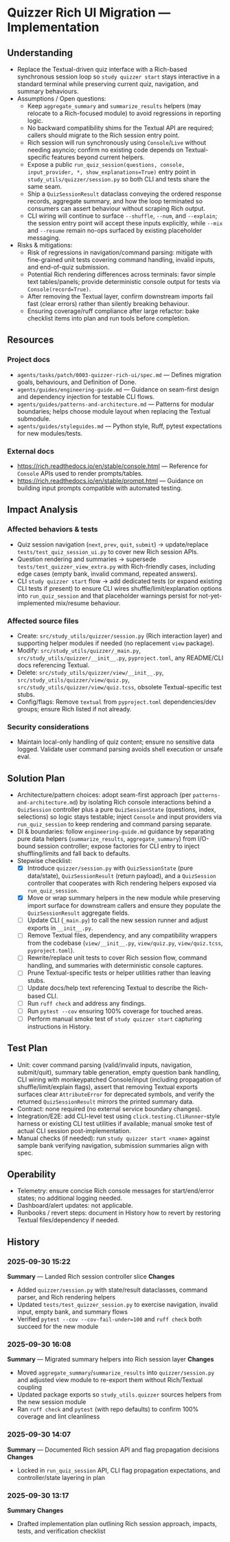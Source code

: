 # Quizzer Rich UI Migration — Implementation

## Understanding
- Replace the Textual-driven quiz interface with a Rich-based synchronous session loop so `study quizzer start` stays interactive in a standard terminal while preserving current quiz, navigation, and summary behaviours.
- Assumptions / Open questions:
  - Keep `aggregate_summary` and `summarize_results` helpers (may relocate to a Rich-focused module) to avoid regressions in reporting logic.
  - No backward compatibility shims for the Textual API are required; callers should migrate to the Rich session entry point.
  - Rich session will run synchronously using `Console`/`Live` without needing asyncio; confirm no existing code depends on Textual-specific features beyond current helpers.
  - Expose a public `run_quiz_session(questions, console, input_provider, *, show_explanations=True)` entry point in `study_utils/quizzer/session.py` so both CLI and tests share the same seam.
  - Ship a `QuizSessionResult` dataclass conveying the ordered response records, aggregate summary, and how the loop terminated so consumers can assert behaviour without scraping Rich output.
  - CLI wiring will continue to surface `--shuffle`, `--num`, and `--explain`; the session entry point will accept these inputs explicitly, while `--mix` and `--resume` remain no-ops surfaced by existing placeholder messaging.
- Risks & mitigations:
  - Risk of regressions in navigation/command parsing: mitigate with fine-grained unit tests covering command handling, invalid inputs, and end-of-quiz submission.
  - Potential Rich rendering differences across terminals: favor simple text tables/panels; provide deterministic console output for tests via `Console(record=True)`.
  - After removing the Textual layer, confirm downstream imports fail fast (clear errors) rather than silently breaking behaviour.
  - Ensuring coverage/ruff compliance after large refactor: bake checklist items into plan and run tools before completion.

## Resources
### Project docs
- `agents/tasks/patch/0003-quizzer-rich-ui/spec.md` — Defines migration goals, behaviours, and Definition of Done.
- `agents/guides/engineering-guide.md` — Guidance on seam-first design and dependency injection for testable CLI flows.
- `agents/guides/patterns-and-architecture.md` — Patterns for modular boundaries; helps choose module layout when replacing the Textual submodule.
- `agents/guides/styleguides.md` — Python style, Ruff, pytest expectations for new modules/tests.
### External docs
- https://rich.readthedocs.io/en/stable/console.html — Reference for `Console` APIs used to render prompts/tables.
- https://rich.readthedocs.io/en/stable/prompt.html — Guidance on building input prompts compatible with automated testing.

## Impact Analysis
### Affected behaviors & tests
- Quiz session navigation (`next`, `prev`, `quit`, `submit`) → update/replace `tests/test_quiz_session_ui.py` to cover new Rich session APIs.
- Question rendering and summaries → supersede `tests/test_quizzer_view_extra.py` with Rich-friendly cases, including edge cases (empty bank, invalid command, repeated answers).
- CLI `study quizzer start` flow → add dedicated tests (or expand existing CLI tests if present) to ensure CLI wires shuffle/limit/explanation options into `run_quiz_session` and that placeholder warnings persist for not-yet-implemented mix/resume behaviour.
### Affected source files
- Create: `src/study_utils/quizzer/session.py` (Rich interaction layer) and supporting helper modules if needed (no replacement `view` package).
- Modify: `src/study_utils/quizzer/_main.py`, `src/study_utils/quizzer/__init__.py`, `pyproject.toml`, any README/CLI docs referencing Textual.
- Delete: `src/study_utils/quizzer/view/__init__.py`, `src/study_utils/quizzer/view/quiz.py`, `src/study_utils/quizzer/view/quiz.tcss`, obsolete Textual-specific test stubs.
- Config/flags: Remove `textual` from `pyproject.toml` dependencies/dev groups; ensure Rich listed if not already.
### Security considerations
- Maintain local-only handling of quiz content; ensure no sensitive data logged. Validate user command parsing avoids shell execution or unsafe eval.

## Solution Plan
- Architecture/pattern choices: adopt seam-first approach (per `patterns-and-architecture.md`) by isolating Rich console interactions behind a `QuizSession` controller plus a pure `QuizSessionState` (questions, index, selections) so logic stays testable; inject `Console` and input providers via `run_quiz_session` to keep rendering and command parsing separate.
- DI & boundaries: follow `engineering-guide.md` guidance by separating pure data helpers (`summarize_results`, `aggregate_summary`) from I/O-bound session controller; expose factories for CLI entry to inject shuffling/limits and fall back to defaults.
- Stepwise checklist:
  - [x] Introduce `quizzer/session.py` with `QuizSessionState` (pure data/state), `QuizSessionResult` (return payload), and a `QuizSession` controller that cooperates with Rich rendering helpers exposed via `run_quiz_session`.
  - [x] Move or wrap summary helpers in the new module while preserving import surface for downstream callers and ensure they populate the `QuizSessionResult` aggregate fields.
  - [ ] Update CLI (`_main.py`) to call the new session runner and adjust exports in `__init__.py`.
  - [ ] Remove Textual files, dependency, and any compatibility wrappers from the codebase (`view/__init__.py`, `view/quiz.py`, `view/quiz.tcss`, `pyproject.toml`).
  - [ ] Rewrite/replace unit tests to cover Rich session flow, command handling, and summaries with deterministic console captures.
  - [ ] Prune Textual-specific tests or helper utilities rather than leaving stubs.
  - [ ] Update docs/help text referencing Textual to describe the Rich-based CLI.
  - [ ] Run `ruff check` and address any findings.
  - [ ] Run `pytest --cov` ensuring 100% coverage for touched areas.
  - [ ] Perform manual smoke test of `study quizzer start` capturing instructions in History.

## Test Plan
- Unit: cover command parsing (valid/invalid inputs, navigation, submit/quit), summary table generation, empty question bank handling, CLI wiring with monkeypatched Console/input (including propagation of shuffle/limit/explain flags), assert that removing Textual exports surfaces clear `AttributeError` for deprecated symbols, and verify the returned `QuizSessionResult` mirrors the printed summary data.
- Contract: none required (no external service boundary changes).
- Integration/E2E: add CLI-level test using `click.testing.CliRunner`-style harness or existing CLI test utilities if available; manual smoke test of actual CLI session post-implementation.
- Manual checks (if needed): run `study quizzer start <name>` against sample bank verifying navigation, submission summaries align with spec.

## Operability
- Telemetry: ensure concise Rich console messages for start/end/error states; no additional logging needed.
- Dashboard/alert updates: not applicable.
- Runbooks / revert steps: document in History how to revert by restoring Textual files/dependency if needed.

## History
### 2025-09-30 15:22
**Summary** — Landed Rich session controller slice
**Changes**
- Added `quizzer/session.py` with state/result dataclasses, command parser, and Rich rendering helpers
- Updated `tests/test_quizzer_session.py` to exercise navigation, invalid input, empty bank, and summary flows
- Verified `pytest --cov --cov-fail-under=100` and `ruff check` both succeed for the new module
### 2025-09-30 16:08
**Summary** — Migrated summary helpers into Rich session layer
**Changes**
- Moved `aggregate_summary`/`summarize_results` into `quizzer/session.py` and adjusted view module to re-export them without Rich/Textual coupling
- Updated package exports so `study_utils.quizzer` sources helpers from the new session module
- Ran `ruff check` and `pytest` (with repo defaults) to confirm 100% coverage and lint cleanliness
### 2025-09-30 14:07
**Summary** — Documented Rich session API and flag propagation decisions
**Changes**
- Locked in `run_quiz_session` API, CLI flag propagation expectations, and controller/state layering in plan
### 2025-09-30 13:17
**Summary**
**Changes**
- Drafted implementation plan outlining Rich session approach, impacts, tests, and verification checklist

